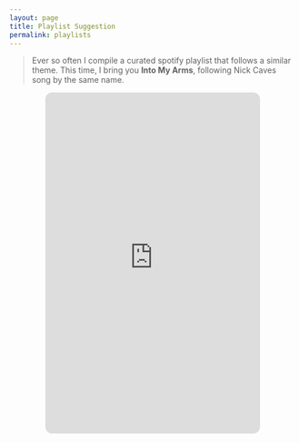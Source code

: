 ```yaml
---
layout: page
title: Playlist Suggestion
permalink: playlists
---
```


> Ever so often I compile a curated spotify playlist that follows a similar theme. This time, I bring you **Into My Arms**, following Nick Caves song by the same name.


<center><iframe style="border-radius:12px" src="https://open.spotify.com/embed/playlist/3v9WcIVv0yDCNV4db8w55B?utm_source=generator&theme=0" frameBorder="0" width="75%" height="600"></iframe></center>